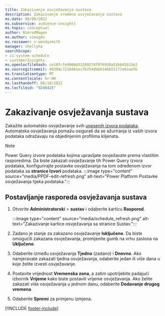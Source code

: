 ```yaml
---
title: Zakazivanje osvježavanja sustava
description: Zakazivanje vremena osvježavanja sustava
ms.date: 08/09/2022
ms.subservice: audience-insights
ms.topic: conceptual
author: NimrodMagen
ms.author: nimagen
ms.reviewer: v-wendysmith
manager: shellyha
searchScope:
- ci-system-schedule
- customerInsights
ms.openlocfilehash: ce10fcfe9906d33209270f8f6930a51b045b13e2
ms.sourcegitcommit: 49394c7216db1ec7b754db6014b651177e82ae5b
ms.translationtype: MT
ms.contentlocale: hr-HR
ms.lasthandoff: 08/10/2022
ms.locfileid: "9246425"
---
```

# <a name="schedule-system-refresh"></a>Zakazivanje osvježavanja sustava

Zakažite automatsko osvježavanje svih [unesenih izvora podataka](data-sources.md). Automatska osvježavanja pomažu osigurati da se ažuriranja iz vaših izvora podataka odražavaju na objedinjenim profilima klijenata.

> [!NOTE]
> Power Query izvore podataka kojima upravljate osvježavate prema vlastitim rasporedima. Da biste zakazali osvježavanje tih Power Query izvora podataka, konfigurirajte postavke osvježavanja na tom određenom izvor podataka sa **stranice Izvori** podataka.
> :::image type="content" source="media/PPDF-edit-refresh.png" alt-text="Power Platform Postavke osvježavanja tijeka podataka.":::

## <a name="set-system-refresh-schedule"></a>Postavljanje rasporeda osvježavanja sustava

1. Otvorite **Administratorski** > **sustav** i odaberite karticu **Raspored**.

   :::image type="content" source="media/schedule_refresh.png" alt-text="Zakazivanje kartice osvježavanja sa stranice Sustav.":::

1. Zadano je stanje za zakazano osvježavanje **Isključeno**. Da biste omogućili zakazana osvježavanja, promijenite gumb na vrhu zaslona na **Uključeno**.

1. Odaberite između osvježavanja **Tjedno** (zadano) i **Dnevno**. Ako namjeravate zakazati tjedna osvježavanja, odaberite jedan ili više dana u koje želite izvesti osvježavanje.

1. Postavite vrijednost **Vremenska zona**, a zatim upotrijebite padajući izbornik **Vrijeme** kako biste postavili vrijeme osvježavanja. Ako želite zakazati više osvježavanja u jednom danu, odaberite **Dodavanje drugog vremena**.

1. Odaberite **Spremi** za primjenu izmjena.

[!INCLUDE [footer-include](includes/footer-banner.md)]
